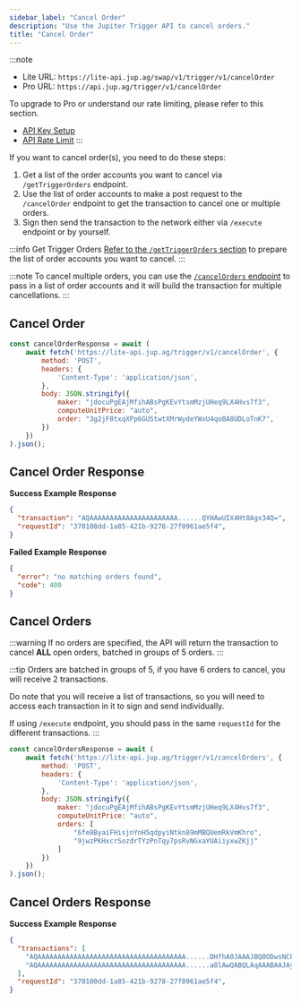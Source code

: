 ```yaml
---
sidebar_label: "Cancel Order"
description: "Use the Jupiter Trigger API to cancel orders."
title: "Cancel Order"
---
```


<head>
    <title>Cancel Order</title>
    <meta name="twitter:card" content="summary" />
</head>



:::note
- Lite URL: `https://lite-api.jup.ag/swap/v1/trigger/v1/cancelOrder`
- Pro URL: `https://api.jup.ag/trigger/v1/cancelOrder`

To upgrade to Pro or understand our rate limiting, please refer to this section.
- [API Key Setup](/docs/api-setup)
- [API Rate Limit](/docs/api-rate-limit)
:::

If you want to cancel order(s), you need to do these steps:

1. Get a list of the order accounts you want to cancel via `/getTriggerOrders` endpoint.
2. Use the list of order accounts to make a post request to the `/cancelOrder` endpoint to get the transaction to cancel one or multiple orders.
3. Sign then send the transaction to the network either via `/execute` endpoint or by yourself.

:::info Get Trigger Orders
[Refer to the `/getTriggerOrders` section](/docs/trigger-api/get-trigger-orders) to prepare the list of order accounts you want to cancel.
:::

:::note
To cancel multiple orders, you can use the [`/cancelOrders` endpoint](#cancel-orders) to pass in a list of order accounts and it will build the transaction for multiple cancellations.
:::

## Cancel Order

```jsx
const cancelOrderResponse = await (
    await fetch('https://lite-api.jup.ag/trigger/v1/cancelOrder', {
        method: 'POST',
        headers: {
            'Content-Type': 'application/json',
        },
        body: JSON.stringify({
            maker: "jdocuPgEAjMfihABsPgKEvYtsmMzjUHeq9LX4Hvs7f3",
            computeUnitPrice: "auto",
            order: "3g2jF8txqXPp6GUStwtXMrWydeYWxU4qoBA8UDLoTnK7",
        })
    })
).json();
```

## Cancel Order Response

**Success Example Response**

```json
{
  "transaction": "AQAAAAAAAAAAAAAAAAAAAAAA......QYHAwUIX4Ht8Agx34Q=",
  "requestId": "370100dd-1a85-421b-9278-27f0961ae5f4",
}
```

**Failed Example Response**

```json
{
  "error": "no matching orders found",
  "code": 400
}
```

## Cancel Orders

:::warning
If no orders are specified, the API will return the transaction to cancel **ALL** open orders, batched in groups of 5 orders.
:::

:::tip
Orders are batched in groups of 5, if you have 6 orders to cancel, you will receive 2 transactions.

Do note that you will receive a list of transactions, so you will need to access each transaction in it to sign and send individually.

If using `/execute` endpoint, you should pass in the same `requestId` for the different transactions.
:::

```jsx
const cancelOrdersResponse = await (
    await fetch('https://lite-api.jup.ag/trigger/v1/cancelOrders', {
        method: 'POST',
        headers: {
            'Content-Type': 'application/json',
        },
        body: JSON.stringify({
            maker: "jdocuPgEAjMfihABsPgKEvYtsmMzjUHeq9LX4Hvs7f3",
            computeUnitPrice: "auto",
            orders: [
                "6fe8ByaiFHisjnYnH5qdpyiNtkn89mMBQUemRkVmKhro",
                "9jwzPKHxcrSozdrTYzPnTqy7psRvNGxaYUAiiyxwZKjj"
            ]
        })
    })
).json();
```

## Cancel Orders Response

**Success Example Response**

```json
{
  "transactions": [
    "AQAAAAAAAAAAAAAAAAAAAAAAAAAAAAAAAAAAAAA......DHfhA0JAAAJBQ0ODwsNCF+B7fAIMd+EDQkAAAMCDQ4PCw0IX4Ht8Agx34Q=",
    "AQAAAAAAAAAAAAAAAAAAAAAAAAAAAAAAAAAAAAA......a8lAwQABQLAqAAABAAJAy48AAAAAAAABQkAAAIBBQYHAwUIX4Ht8Agx34Q="
  ],
  "requestId": "370100dd-1a85-421b-9278-27f0961ae5f4",
}
```
